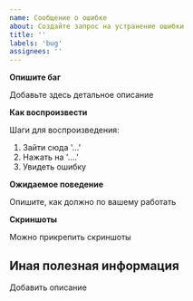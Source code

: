 ```yaml
---
name: Сообщение о ошибке
about: Создайте запрос на устранение ошибки
title: ''
labels: 'bug'
assignees: ''
---
```


**Опишите баг**

Добавьте здесь детальное описание

**Как воспроизвести**

Шаги для воспроизведения:

1. Зайти сюда '...'
2. Нажать на '....'
3. Увидеть ошибку

**Ожидаемое поведение**

Опишите, как должно по вашему работать

**Скриншоты**

Можно прикрепить скриншоты

## Иная полезная информация

Добавить описание
